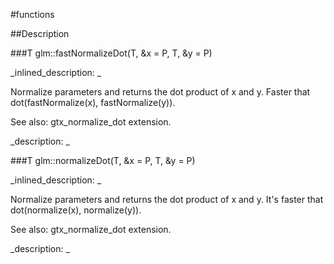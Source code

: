 #functions


<!--
_visible: True_
_advanced: False_
-->

##Description





<!----------------------------------------------------------------------------->

###T glm::fastNormalizeDot(T, &x = P, T, &y = P)

<!--
_syntax: glm::fastNormalizeDot(T, &x = P, T, &y = P)_
_name: glm::fastNormalizeDot_
_returns: T_
_returns_description: _
_parameters: const vecType< T, P > &x=P, const vecType< T, P > &y=P_
_version_started: 0.10.0_
_version_deprecated: _
_summary: _
_constant: False_
_static: False_
_visible: True_
_advanced: False_
-->

_inlined_description: _

Normalize parameters and returns the dot product of x and y.
Faster that dot(fastNormalize(x), fastNormalize(y)).


See also: gtx_normalize_dot extension.





_description: _







<!----------------------------------------------------------------------------->

###T glm::normalizeDot(T, &x = P, T, &y = P)

<!--
_syntax: glm::normalizeDot(T, &x = P, T, &y = P)_
_name: glm::normalizeDot_
_returns: T_
_returns_description: _
_parameters: const vecType< T, P > &x=P, const vecType< T, P > &y=P_
_version_started: 0.10.0_
_version_deprecated: _
_summary: _
_constant: False_
_static: False_
_visible: True_
_advanced: False_
-->

_inlined_description: _

Normalize parameters and returns the dot product of x and y.
It's faster that dot(normalize(x), normalize(y)).


See also: gtx_normalize_dot extension.





_description: _







<!----------------------------------------------------------------------------->

